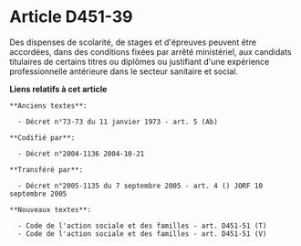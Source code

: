 # Article D451-39

Des dispenses de scolarité, de stages et d'épreuves peuvent être accordées, dans des conditions fixées par arrêté
ministériel, aux candidats titulaires de certains titres ou diplômes ou justifiant d'une expérience professionnelle
antérieure dans le secteur sanitaire et social.

**Liens relatifs à cet article**

	**Anciens textes**:

	  - Décret n°73-73 du 11 janvier 1973 - art. 5 (Ab)

	**Codifié par**:

	  - Décret n°2004-1136 2004-10-21

	**Transféré par**:

	  - Décret n°2005-1135 du 7 septembre 2005 - art. 4 () JORF 10 septembre 2005

	**Nouveaux textes**:

	  - Code de l'action sociale et des familles - art. D451-51 (T)
	  - Code de l'action sociale et des familles - art. D451-51 (V)
